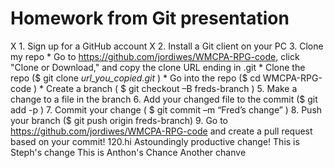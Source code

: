 Homework from Git presentation
============

X 1. Sign up for a GitHub account
X 2. Install a Git client on your PC
3. Clone my repo
    * Go to https://github.com/jordiwes/WMCPA-RPG-code, click "Clone or Download," and copy the clone URL ending in .git
    * Clone the repo ($ git clone *url_you_copied.git* )
    * Go into the repo ($ cd WMCPA-RPG-code )
    * Create a branch ( $ git checkout –B freds-branch )
5. Make a change to a file in the branch
6. Add your changed file to the commit ($ git add -p ) 
7. Commit your change ( $ git commit –m “Fred’s change” )
8. Push your branch ($ git push origin freds-branch)
9. Go to https://github.com/jordiwes/WMCPA-RPG-code and create a pull request based on your commit!
120.hi
Astoundingly productive change!
This is Steph's change
This is Anthon's Chance
Another chanve
